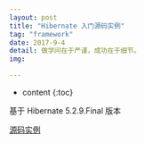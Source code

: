 ```yaml
---
layout: post
title: "Hibernate 入门源码实例"
tag: "framework"
date: 2017-9-4
detail: 做学问在于严谨，成功在于细节。
img: 

---
```


* content
{:toc}



基于 Hibernate 5.2.9.Final 版本

[源码实例](https://github.com/zhongyp/bodu/tree/master/bodu-hibernate)



